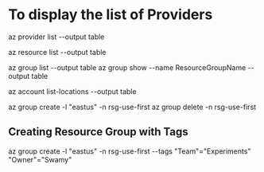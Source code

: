# To display the list of Providers

az provider list --output table

az resource list --output table

az group list --output table
az group show --name ResourceGroupName --output table

az account list-locations --output table

az group create -l "eastus" -n rsg-use-first
az group delete -n rsg-use-first

## Creating Resource Group with Tags

az group create -l "eastus" -n rsg-use-first --tags "Team"="Experiments" "Owner"="Swamy"

